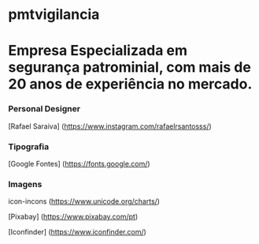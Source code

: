 # pmtvigilancia
# Empresa Especializada em segurança patrominial, com mais de 20 anos de experiência no mercado.
### Personal Designer
[Rafael Saraiva] (https://www.instagram.com/rafaelrsantosss/)
### Tipografia
[Google Fontes] (https://fonts.google.com/)
### Imagens
icon-incons (https://www.unicode.org/charts/)

[Pixabay] (https://www.pixabay.com/pt)

[Iconfinder] (https://www.iconfinder.com/)

